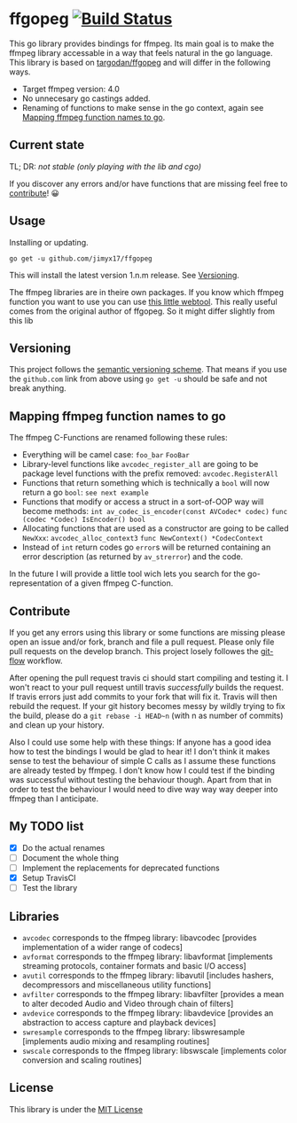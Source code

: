 # ffgopeg [![Build Status](https://travis-ci.org/targodan/ffgopeg.svg?branch=develop)](https://travis-ci.org/targodan/ffgopeg)

This go library provides bindings for ffmpeg.
Its main goal is to make the ffmpeg library accessable in a way that feels natural in the go language.
This library is based on [targodan/ffgopeg](https://github.com/targodan/ffgopeg) and will differ in the following ways.

- Target ffmpeg version: 4.0
- No unnecesary go castings added.
- Renaming of functions to make sense in the go context, again see [Mapping ffmpeg function names to go](#mapping-ffmpeg-function-names-to-go).

## Current state

TL; DR: *not stable (only playing with the lib and cgo)*

If you discover any errors and/or have functions that are missing feel free to [contribute](#contribute)! :grinning:


## Usage

Installing or updating.

```
go get -u github.com/jimyx17/ffgopeg
```

This will install the latest version 1.n.m release.
See [Versioning](#versioning).

The ffmpeg libraries are in theire own packages.
If you know which ffmpeg function you want to use you can use [this little webtool](https://targodan.github.io/ffgopeg). This really useful comes from the original author of ffgopeg. So it might differ slightly from this lib

## Versioning

This project follows the [semantic versioning scheme](http://semver.org/).
That means if you use the `github.com` link from above using `go get -u` should be safe and not break anything.

## Mapping ffmpeg function names to go

The ffmpeg C-Functions are renamed following these rules:

- Everything will be camel case: `foo_bar`  `FooBar`
- Library-level functions like `avcodec_register_all` are going to be package level functions with the prefix removed: `avcodec.RegisterAll`
- Functions that return something which is technically a `bool` will now return a go `bool`: `see next example`
- Functions that modify or access a struct in a sort-of-OOP way will become methods: `int av_codec_is_encoder(const AVCodec* codec)`  `func (codec *Codec) IsEncoder() bool`
- Allocating functions that are used as a constructor are going to be called `NewXxx`: `avcodec_alloc_context3`  `func NewContext() *CodecContext`
- Instead of `int` return codes go `error`s will be returned containing an error description (as returned by `av_strerror`) and the code.

In the future I will provide a little tool wich lets you search for the go-representation of a given ffmpeg C-function.

## Contribute

If you get any errors using this library or some functions are missing please open an issue and/or fork, branch and file a pull request.
Please only file pull requests on the develop branch.
This project losely followes the [git-flow](http://danielkummer.github.io/git-flow-cheatsheet/) workflow.

After opening the pull request travis ci should start compiling and testing it.
I won't react to your pull request untill travis *successfully* builds the request.
If travis errors just add commits to your fork that will fix it.
Travis will then rebuild the request.
If your git history becomes messy by wildly trying to fix the build, please do a `git rebase -i HEAD~n` (with n as number of commits) and clean up your history.

Also I could use some help with these things:
If anyone has a good idea how to test the bindings I would be glad to hear it!
I don't think it makes sense to test the behaviour of simple C calls as I assume these functions are already tested by ffmpeg.
I don't know how I could test if the binding was successful without testing the behaviour though.
Apart from that in order to test the behaviour I would need to dive way way way deeper into ffmpeg than I anticipate.

## My TODO list

- [x] Do the actual renames
- [ ] Document the whole thing
- [ ] Implement the replacements for deprecated functions
- [x] Setup TravisCI
- [ ] Test the library

## Libraries

- `avcodec` corresponds to the ffmpeg library: libavcodec [provides implementation of a wider range of codecs]
- `avformat` corresponds to the ffmpeg library: libavformat [implements streaming protocols, container formats and basic I/O access]
- `avutil` corresponds to the ffmpeg library: libavutil [includes hashers, decompressors and miscellaneous utility functions]
- `avfilter` corresponds to the ffmpeg library: libavfilter [provides a mean to alter decoded Audio and Video through chain of filters]
- `avdevice` corresponds to the ffmpeg library: libavdevice [provides an abstraction to access capture and playback devices]
- `swresample` corresponds to the ffmpeg library: libswresample [implements audio mixing and resampling routines]
- `swscale` corresponds to the ffmpeg library: libswscale [implements color conversion and scaling routines]

## License

This library is under the [MIT License](http://opensource.org/licenses/MIT)
